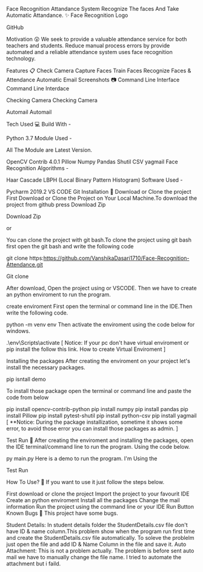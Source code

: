 Face Recognition Attandance System
Recognize The faces And Take Automatic Attandance. ✨
Face Recognition Logo

GitHub

Motivation 😲
We seek to provide a valuable attendance service for both teachers and students. Reduce manual process errors by provide automated and a reliable attendance system uses face recognition technology.

Features 📋
Check Camera
Capture Faces
Train Faces
Recognize Faces & Attendance
Automatic Email
Screenshots 📷
Command Line Interface
Command Line Interdace

Checking Camera
Checking Camera

Automail
Automail

Tech Used 💻
Build With -

Python 3.7
Module Used -

All The Module are Latest Version.

OpenCV Contrib 4.0.1
Pillow
Numpy
Pandas
Shutil
CSV
yagmail
Face Recognition Algorithms -

Haar Cascade
LBPH (Local Binary Pattern Histogram)
Software Used -

Pycharm 2019.2
VS CODE
Git
Installation 🔑
Download or Clone the project
First Download or Clone the Project on Your Local Machine.To download the project from github press Download Zip

Download Zip

or

You can clone the project with git bash.To clone the project using git bash first open the git bash and write the following code

git clone https:https://github.com/VanshikaDasari1710/Face-Recognition-Attendance.git

Git clone

After download, Open the project using or VSCODE. Then we have to create an python enviroment to run the program.

create enviroment
First open the terminal or command line in the IDE.Then write the following code.

python -m venv env
Then activate the enviroment using the code below for windows.

.\env\Scripts\activate
[ Notice: If your pc don't have virtual enviroment or pip install the follow this link. How to create Virtual Enviroment ]

Installing the packages
After creating the enviroment on your project let's install the necessary packages.

pip isntall demo

To install those package open the terminal or command line and paste the code from below

pip install opencv-contrib-python
pip install numpy
pip install pandas
pip install Pillow
pip install pytest-shutil
pip install python-csv
pip install yagmail
[ **Notice: During the package installization, sometime it shows some error, to avoid those error you can install those packages as admin. ]

Test Run 🚴
After creating the enviroment and installing the packages, open the IDE terminal/command line to run the program. Using the code below.

py main.py
Here is a demo to run the program. I'm Using the 

Test Run

How To Use? 📝
If you want to use it just follow the steps below.

First download or clone the project
Import the project to your favourit IDE
Create an python enviroment
Install all the packages
Change the mail information
Run the project using the command line or your IDE Run Button
Known Bugs 🐛
This project have some bugs.

Student Details: In student details folder the StudentDetails.csv file don't have ID & name column.This problem show when the program run first time and create the StudentDetails.csv file automatically. To soleve the problelm just open the file and add ID & Name Column in the file and save it.
Auto Attachment: This is not a problem actually. The problem is before sent auto mail we have to manually change the file name. I tried to automate the attachment but i faild.
